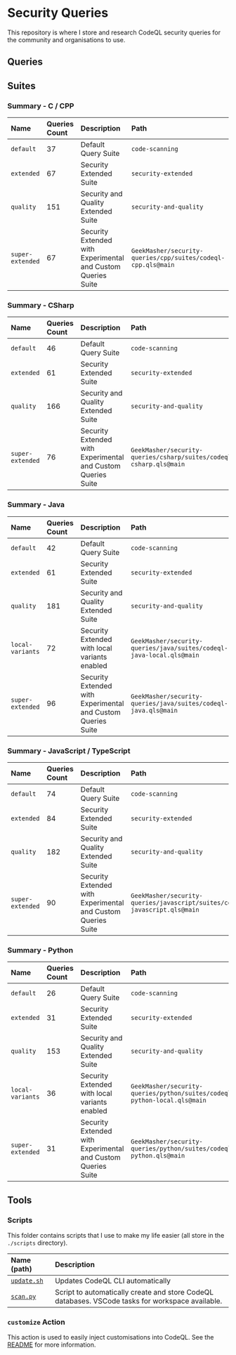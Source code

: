# Security Queries

This repository is where I store and research CodeQL security queries for the community and organisations to use.

## Queries
<!-- AUTOMATION -->


<!-- ENDAUTOMATION -->

## Suites
<!-- AUTOMATION-SUITES -->
### Summary - C / CPP

| Name             | Queries Count | Description                                                  | Path                                                         |
| :--------------- | :------------ | :----------------------------------------------------------- | :----------------------------------------------------------- |
| `default`        | 37            | Default Query Suite                                          | `code-scanning`                                              |
| `extended`       | 67            | Security Extended Suite                                      | `security-extended`                                          |
| `quality`        | 151           | Security and Quality Extended Suite                          | `security-and-quality`                                       |
| `super-extended` | 67            | Security Extended with Experimental and Custom Queries Suite | `GeekMasher/security-queries/cpp/suites/codeql-cpp.qls@main` |

### Summary - CSharp

| Name             | Queries Count | Description                                                  | Path                                                               |
| :--------------- | :------------ | :----------------------------------------------------------- | :----------------------------------------------------------------- |
| `default`        | 46            | Default Query Suite                                          | `code-scanning`                                                    |
| `extended`       | 61            | Security Extended Suite                                      | `security-extended`                                                |
| `quality`        | 166           | Security and Quality Extended Suite                          | `security-and-quality`                                             |
| `super-extended` | 76            | Security Extended with Experimental and Custom Queries Suite | `GeekMasher/security-queries/csharp/suites/codeql-csharp.qls@main` |

### Summary - Java

| Name             | Queries Count | Description                                                  | Path                                                                 |
| :--------------- | :------------ | :----------------------------------------------------------- | :------------------------------------------------------------------- |
| `default`        | 42            | Default Query Suite                                          | `code-scanning`                                                      |
| `extended`       | 61            | Security Extended Suite                                      | `security-extended`                                                  |
| `quality`        | 181           | Security and Quality Extended Suite                          | `security-and-quality`                                               |
| `local-variants` | 72            | Security Extended with local variants enabled                | `GeekMasher/security-queries/java/suites/codeql-java-local.qls@main` |
| `super-extended` | 96            | Security Extended with Experimental and Custom Queries Suite | `GeekMasher/security-queries/java/suites/codeql-java.qls@main`       |

### Summary - JavaScript / TypeScript

| Name             | Queries Count | Description                                                  | Path                                                                       |
| :--------------- | :------------ | :----------------------------------------------------------- | :------------------------------------------------------------------------- |
| `default`        | 74            | Default Query Suite                                          | `code-scanning`                                                            |
| `extended`       | 84            | Security Extended Suite                                      | `security-extended`                                                        |
| `quality`        | 182           | Security and Quality Extended Suite                          | `security-and-quality`                                                     |
| `super-extended` | 90            | Security Extended with Experimental and Custom Queries Suite | `GeekMasher/security-queries/javascript/suites/codeql-javascript.qls@main` |

### Summary - Python

| Name             | Queries Count | Description                                                  | Path                                                                     |
| :--------------- | :------------ | :----------------------------------------------------------- | :----------------------------------------------------------------------- |
| `default`        | 26            | Default Query Suite                                          | `code-scanning`                                                          |
| `extended`       | 31            | Security Extended Suite                                      | `security-extended`                                                      |
| `quality`        | 153           | Security and Quality Extended Suite                          | `security-and-quality`                                                   |
| `local-variants` | 36            | Security Extended with local variants enabled                | `GeekMasher/security-queries/python/suites/codeql-python-local.qls@main` |
| `super-extended` | 31            | Security Extended with Experimental and Custom Queries Suite | `GeekMasher/security-queries/python/suites/codeql-python.qls@main`       |



<!-- AUTOMATION-SUITES -->

## Tools

### Scripts

This folder contains scripts that I use to make my life easier (all store in the `./scripts` directory).

| Name (path)                        | Description                                                                                      |
| :--------------------------------- | :----------------------------------------------------------------------------------------------- |
| [`update.sh`](./scripts/update.sh) | Updates CodeQL CLI automatically                                                                 |
| [`scan.py`](./scripts/scan.py)     | Script to automatically create and store CodeQL databases. VSCode tasks for workspace available. |


### `customize` Action

This action is used to easily inject customisations into CodeQL.
See the [README](./customize) for more information.

